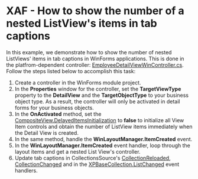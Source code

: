 # XAF - How to show the number of a nested ListView's items in tab captions

In this example, we demonstrate how to show the number of nested ListViews' items in tab captions in WinForms applications. This is done in the platfrom-dependent controller: [EmployeeDetailViewWinController.cs](./CS/DetailViewTabCount.Module.Win/Controllers/EmployeeDetailViewWinController.cs). Follow the steps listed below to accomplish this task:

1. Create a controller in the WinForms module project.
2. In the **Properties** window for the controller, set the **TargetViewType** property to the **DetailView** and the **TargetObjectType** to your business object type. As a result, the controller will only be activated in detail forms for your business objects.
3. In the **OnActivated** method, set the [CompositeView.DelayedItemsInitialization](https://docs.devexpress.com/eXpressAppFramework/DevExpress.ExpressApp.CompositeView.DelayedItemsInitialization) to **false** to initialize all View Item controls and obtain the number of ListView items immediately when the Detail View is created.
4. In the same method, handle the **WinLayoutManager.ItemCreated** event.
5. In the **WinLayoutManager.ItemCreated** event handler, loop through the layout items and get a nested List View's controller.
6. Update tab captions in CollectionsSource's [CollectionReloaded](https://docs.devexpress.com/eXpressAppFramework/DevExpress.ExpressApp.CollectionSourceBase.CollectionReloaded), [CollectionChanged](https://docs.devexpress.com/eXpressAppFramework/DevExpress.ExpressApp.CollectionSourceBase.CollectionChanged) and in the [XPBaseCollection.ListChanged](https://docs.devexpress.com/XPO/DevExpress.Xpo.XPBaseCollection.ListChanged) event handlers. 

